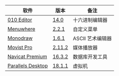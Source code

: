 | 软件                                                                   | 版本                                                                                                                    | 备注             |
| ---------------------------------------------------------------------- | ----------------------------------------------------------------------------------------------------------------------- | ---------------- |
| [010 Editor](https://www.sweetscape.com/010editor/)                    | [14.0](https://github.com/testpatch/APP-macOS/releases/download/010editor_14.0/010editor_14.0.7z)                       | 十六进制编辑器   |
| [Menuwhere](https://manytricks.com/menuwhere/)                         | [2.2.1](https://github.com/testpatch/APP-macOS/releases/download/Menuwhere_2.2.1/Menuwhere_2.2.1.7z)                    | 自定义菜单       |
| [Monodraw](https://monodraw.helftone.com/)                             | [1.6.1](https://github.com/testpatch/APP-macOS/releases/download/Monodraw_1.6.1/Monodraw_1.6.1.7z)                      | ASCII 艺术编辑器 |
| [Movist Pro](https://movistprime.com/)                                 | [2.11.2](https://github.com/testpatch/APP-macOS/releases/download/MovistPro_2.11.2/MovistPro_2.11.2.7z)                 | 媒体播放器       |
| [Navicat Premium](https://www.navicat.com.cn/products/navicat-premium) | [16.3.2](https://github.com/testpatch/APP-macOS/releases/download/NavicatPremium_16.3.2_CN/NavicatPremium_16.3.2_CN.7z) | 数据库开发工具   |
| [Parallels Desktop](https://www.parallels.com/products/desktop/)       | [18.1.1](https://github.com/testpatch/APP-macOS/releases/download/ParallelsDesktop_18.1.1/ParallelsDesktop_18.1.1.7z)   | 虚拟机           |



